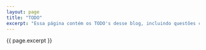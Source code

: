 ```yaml
---
layout: page
title: "TODO"
excerpt: "Essa página contém os TODO's desse blog, incluindo questões como design, bugs e sugestões de pauta."
---
```


{{ page.excerpt }}
